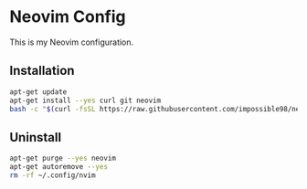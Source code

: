 # Neovim Config

This is my Neovim configuration.

## Installation

```bash
apt-get update
apt-get install --yes curl git neovim
bash -c "$(curl -fsSL https://raw.githubusercontent.com/impossible98/neovim-config/master/tools/install.sh)"
```

## Uninstall

```bash
apt-get purge --yes neovim
apt-get autoremove --yes
rm -rf ~/.config/nvim
```
